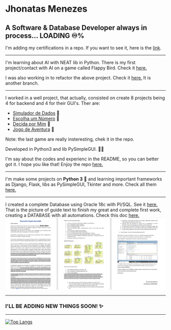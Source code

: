 # Jhonatas Menezes

## A Software & Database Developer always in process... LOADING ♾️%

I'm adding my certifications in a repo. If you want to see it, here is the [link](https://github.com/JhonatasMenezes/Certificados).

---
I'm learning about AI with NEAT lib in Python. There is my first project/contact with AI on a game called Flappy Bird. Check it [here.](https://github.com/JhonatasMenezes/Projetos_Python/tree/main/projetos_IA/flappy_bird)

I was also working in to refactor the above project. Check it [here.](https://github.com/JhonatasMenezes/Projetos_Python/tree/flappy_bird_refactor/projetos_IA/flappy_bird) It is another branch. 

---
I worked in a well project, that actually, consisted on create 8 projects being 4 for backend and 4 for their GUI's.
Ther are:
* [Simulador de Dados](https://github.com/JhonatasMenezes/8ProjetosemPython/blob/main/simulador_de_dado.py) 🎲
* [Escolha um Número](https://github.com/JhonatasMenezes/8ProjetosemPython/blob/main/escolha_um_numero.py) 🔢
* [Decida por Mim](https://github.com/JhonatasMenezes/8ProjetosemPython/blob/main/decida_por_mim.py) 💬
* [Jogo de Aventura](https://github.com/JhonatasMenezes/8ProjetosemPython/blob/main/jogo_de_aventura.py) 🚀

Note: the last game are really insteresting, chek it in the repo.


Developed in Python3 and lib PySimpleGUI. 👨‍💻

I'm say about the codes and experienc in the README, so you can better got it.
I hope you like that! Enjoy the repo [here.](https://github.com/JhonatasMenezes/8ProjetosemPython)

---

I'm make some projects on **Python 3** 🐍 and learning important frameworks as Django, Flask, libs as PySimpleGUI, Tkinter and more.
Check all them [here.](https://github.com/JhonatasMenezes/Projetos_Python)

---
I created a complete Database using Oracle 18c with Pl/SQL. See it [here.](https://github.com/JhonatasMenezes/Projeto_FullDataBase_Mercado)
That is the picture of guide text to finish my great and complete first work, creating a DATABASE with all automations.
Check this doc [here.](https://github.com/JhonatasMenezes/Projeto_FullDataBase_Mercado/blob/main/Exerc%C3%ADcio%20Supermercado.pdf)
![Alt text](https://github.com/JhonatasMenezes/Projeto_FullDataBase_Mercado/blob/main/Oficial.png)


--- 
### I'LL BE ADDING NEW THINGS SOON! ✨
---

[![Top Langs](https://github-readme-stats.vercel.app/api/top-langs/?username=jhonatasmenezes)](https://github.com/jhonatasmenezes)

